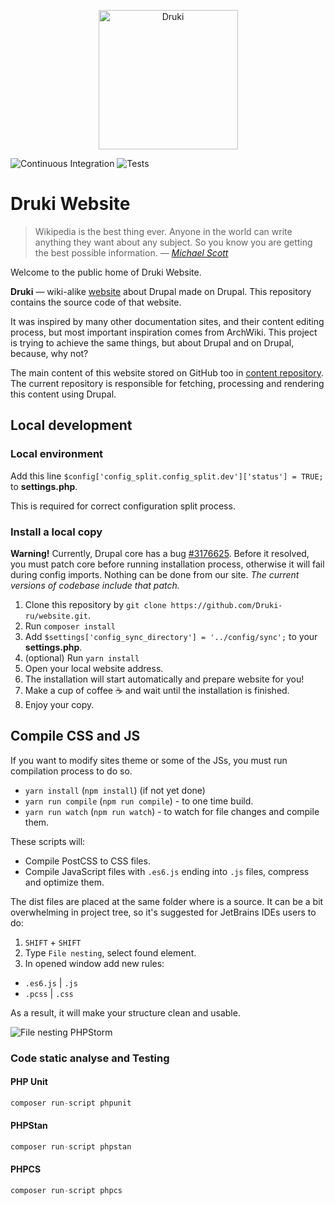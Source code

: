 <p align="center">
  <img src="https://i.imgur.com/GVA0m4I.png" alt="Druki" width="223">
</p>

![Continuous Integration](https://github.com/Druki-ru/website/workflows/Continuous%20Integration/badge.svg?branch=9.x)
![Tests](https://github.com/Druki-ru/website/workflows/Tests/badge.svg)

# Druki Website

> Wikipedia is the best thing ever. Anyone in the world can write anything they want about any subject. So you know you are getting the best possible information.
> — <cite>[Michael Scott](https://www.youtube.com/watch?v=kFBDn5PiL00)</cite>

Welcome to the public home of Druki Website.

**Druki** — wiki-alike [website](https://druki.ru) about Drupal made on Drupal. This repository contains the source code of that website.

It was inspired by many other documentation sites, and their content editing process, but most important inspiration comes from ArchWiki. This project is trying to achieve the same things, but about Drupal and on Drupal, because, why not?

The main content of this website stored on GitHub too in [content repository](https://github.com/Druki-ru/content). The current repository is responsible for fetching, processing and rendering this content using Drupal.

## Local development

### Local environment

Add this line `$config['config_split.config_split.dev']['status'] = TRUE;` to **settings.php**.

This is required for correct configuration split process.

### Install a local copy

**Warning!** Currently, Drupal core has a bug [#3176625](https://www.drupal.org/project/drupal/issues/3176625). Before it resolved, you must patch core before running installation process, otherwise it will fail during config imports. Nothing can be done from our site. _The current versions of codebase include that patch._

1. Clone this repository by `git clone https://github.com/Druki-ru/website.git`.
1. Run `composer install`
1. Add `$settings['config_sync_directory'] = '../config/sync';` to your **settings.php**.
1. (optional) Run `yarn install`
1. Open your local website address.
1. The installation will start automatically and prepare website for you!
1. Make a cup of coffee ☕️ and wait until the installation is finished.
1. Enjoy your copy.

## Compile CSS and JS

If you want to modify sites theme or some of the JSs, you must run compilation process to do so.

- `yarn install` (`npm install`) (if not yet done)
- `yarn run compile` (`npm run compile`) - to one time build.
- `yarn run watch` (`npm run watch`) - to watch for file changes and compile them.

These scripts will:

- Compile PostCSS to CSS files.
- Compile JavaScript files with `.es6.js` ending into `.js` files, compress and optimize them.


The dist files are placed at the same folder where is a source. It can be a bit overwhelming in project tree, so it's suggested for JetBrains IDEs users to do:

1. `SHIFT` + `SHIFT`
1. Type `File nesting`, select found element.
1. In opened window add new rules:
  - `.es6.js` | `.js`
  - `.pcss` | `.css`

As a result, it will make your structure clean and usable.

![File nesting PHPStorm](https://i.imgur.com/iIDcfTD.png)

### Code static analyse and Testing

#### PHP Unit

```php
composer run-script phpunit
```

#### PHPStan

```php
composer run-script phpstan
```

#### PHPCS

```php
composer run-script phpcs
```
